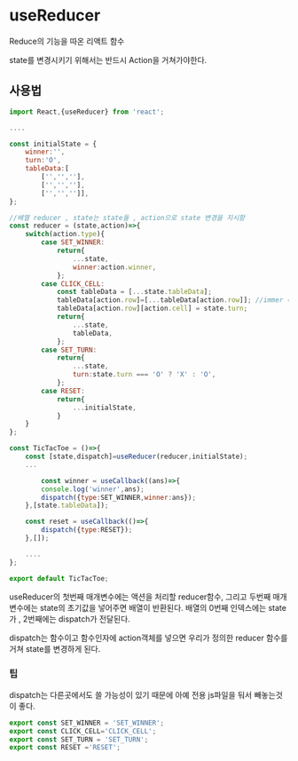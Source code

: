 # useReducer

Reduce의 기능을 따온 리액트 함수

state를 변경시키기 위해서는 반드시 Action을 거쳐가야한다. 

## 사용법 

```js
import React,{useReducer} from 'react';

....

const initialState = {
    winner:'',
    turn:'O',
    tableData:[
        ['','',''],
        ['','',''],
        ['','','']],
};

//배열 reducer , state는 state들 , action으로 state 변경을 지시함 
const reducer = (state,action)=>{
    switch(action.type){
        case SET_WINNER:
            return{
                ...state,
                winner:action.winner,
            };
        case CLICK_CELL:
            const tableData = [...state.tableData];
            tableData[action.row]=[...tableData[action.row]]; //immer 라이브러리로 가독성 해결 가능함
            tableData[action.row][action.cell] = state.turn;
            return{
                ...state,
                tableData,
            };
        case SET_TURN:
            return{
                ...state,
                turn:state.turn === 'O' ? 'X' : 'O',
            };
        case RESET:
            return{
                ...initialState,
            }
    }
};

const TicTacToe = ()=>{
    const [state,dispatch]=useReducer(reducer,initialState);
    ...

        const winner = useCallback((ans)=>{
        console.log('winner',ans);
        dispatch({type:SET_WINNER,winner:ans});
    },[state.tableData]);

    const reset = useCallback(()=>{
        dispatch({type:RESET});
    },[]);

    ....
};

export default TicTacToe;
```

useReducer의 첫번째 매개변수에는 액션을 처리할 reducer함수, 그리고 두번째 매개변수에는 state의 초기값을 넣어주면 배열이 반환된다.
배열의 0번째 인덱스에는 state가 , 2번째에는 dispatch가 전달된다.

dispatch는 함수이고 함수인자에 action객체를 넣으면 우리가 정의한 reducer 함수를 거쳐 state를 변경하게 된다.

### 팁

dispatch는 다른곳에서도 쓸 가능성이 있기 때문에 아예 전용 js파일을 둬서 빼놓는것이 좋다.

```js
export const SET_WINNER = 'SET_WINNER';
export const CLICK_CELL='CLICK_CELL';
export const SET_TURN = 'SET_TURN';
export const RESET ='RESET';
```

